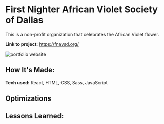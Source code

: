 # First Nighter African Violet Society of Dallas

This is a non-profit organization that celebrates the African Violet flower.

**Link to project:** https://fnavsd.org/

![portfolio website](/images/african-violet.webp)

## How It's Made:

**Tech used:** React, HTML, CSS, Sass, JavaScript

## Optimizations

## Lessons Learned:
